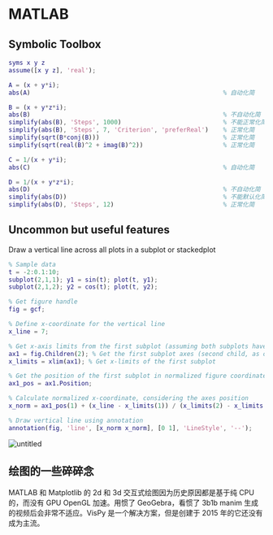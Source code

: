 # MATLAB

## Symbolic Toolbox

```matlab
syms x y z
assume([x y z], 'real');

A = (x + y*i);      
abs(A)                                                     % 自动化简

B = (x + y*z*i);
abs(B)                                                     % 不自动化简
simplify(abs(B), 'Steps', 1000)                            % 不能正常化简
simplify(abs(B), 'Steps', 7, 'Criterion', 'preferReal')    % 正常化简
simplify(sqrt(B*conj(B)))                                  % 正常化简
simplify(sqrt(real(B)^2 + imag(B)^2))                      % 正常化简

C = 1/(x + y*i);      
abs(C)                                                     % 自动化简

D = 1/(x + y*z*i);
abs(D)                                                     % 不自动化简
simplify(abs(D))                                           % 不能默认化简
simplify(abs(D), 'Steps', 12)                              % 正常化简
```

## Uncommon but useful features

Draw a vertical line across all plots in a subplot or stackedplot

```matlab
% Sample data
t = -2:0.1:10;
subplot(2,1,1); y1 = sin(t); plot(t, y1);
subplot(2,1,2); y2 = cos(t); plot(t, y2);

% Get figure handle
fig = gcf;

% Define x-coordinate for the vertical line
x_line = 7;

% Get x-axis limits from the first subplot (assuming both subplots have the same x-limits)
ax1 = fig.Children(2); % Get the first subplot axes (second child, as order is reversed)
x_limits = xlim(ax1); % Get x-limits of the first subplot

% Get the position of the first subplot in normalized figure coordinates
ax1_pos = ax1.Position;

% Calculate normalized x-coordinate, considering the axes position
x_norm = ax1_pos(1) + (x_line - x_limits(1)) / (x_limits(2) - x_limits(1)) * ax1_pos(3);

% Draw vertical line using annotation
annotation(fig, 'line', [x_norm x_norm], [0 1], 'LineStyle', '--');
```

![untitled](https://github.com/user-attachments/assets/29d92373-77a3-485f-8bd1-bb2ed205e869)



## 绘图的一些碎碎念

MATLAB 和 Matplotlib 的 2d 和 3d 交互式绘图因为历史原因都是基于纯 CPU 的，而没有 GPU OpenGL 加速。用惯了 GeoGebra，看惯了 3b1b manim 生成的视频后会非常不适应。VisPy 是一个解决方案，但是创建于 2015 年的它还没有成为主流。
